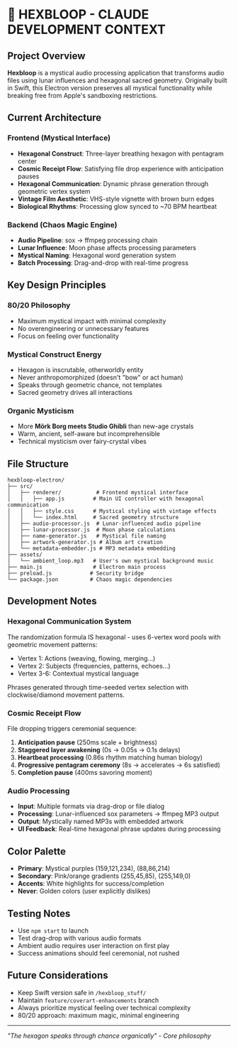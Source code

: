 # 🔮 HEXBLOOP - CLAUDE DEVELOPMENT CONTEXT

## Project Overview
**Hexbloop** is a mystical audio processing application that transforms audio files using lunar influences and hexagonal sacred geometry. Originally built in Swift, this Electron version preserves all mystical functionality while breaking free from Apple's sandboxing restrictions.

## Current Architecture

### Frontend (Mystical Interface)
- **Hexagonal Construct**: Three-layer breathing hexagon with pentagram center
- **Cosmic Receipt Flow**: Satisfying file drop experience with anticipation pauses
- **Hexagonal Communication**: Dynamic phrase generation through geometric vertex system
- **Vintage Film Aesthetic**: VHS-style vignette with brown burn edges
- **Biological Rhythms**: Processing glow synced to ~70 BPM heartbeat

### Backend (Chaos Magic Engine)
- **Audio Pipeline**: sox → ffmpeg processing chain
- **Lunar Influence**: Moon phase affects processing parameters
- **Mystical Naming**: Hexagonal word generation system
- **Batch Processing**: Drag-and-drop with real-time progress

## Key Design Principles

### 80/20 Philosophy
- Maximum mystical impact with minimal complexity
- No overengineering or unnecessary features
- Focus on feeling over functionality

### Mystical Construct Energy
- Hexagon is inscrutable, otherworldly entity
- Never anthropomorphized (doesn't "bow" or act human)
- Speaks through geometric chance, not templates
- Sacred geometry drives all interactions

### Organic Mysticism
- More **Mörk Borg meets Studio Ghibli** than new-age crystals
- Warm, ancient, self-aware but incomprehensible
- Technical mysticism over fairy-crystal vibes

## File Structure
```
hexbloop-electron/
├── src/
│   ├── renderer/           # Frontend mystical interface
│   │   ├── app.js         # Main UI controller with hexagonal communication
│   │   ├── style.css      # Mystical styling with vintage effects
│   │   └── index.html     # Sacred geometry structure
│   ├── audio-processor.js  # Lunar-influenced audio pipeline
│   ├── lunar-processor.js  # Moon phase calculations
│   ├── name-generator.js   # Mystical file naming
│   ├── artwork-generator.js # Album art creation
│   └── metadata-embedder.js # MP3 metadata embedding
├── assets/
│   └── ambient_loop.mp3   # User's own mystical background music
├── main.js                # Electron main process
├── preload.js            # Security bridge
└── package.json          # Chaos magic dependencies
```

## Development Notes

### Hexagonal Communication System
The randomization formula IS hexagonal - uses 6-vertex word pools with geometric movement patterns:
- Vertex 1: Actions (weaving, flowing, merging...)
- Vertex 2: Subjects (frequencies, patterns, echoes...)
- Vertex 3-6: Contextual mystical language

Phrases generated through time-seeded vertex selection with clockwise/diamond movement patterns.

### Cosmic Receipt Flow
File dropping triggers ceremonial sequence:
1. **Anticipation pause** (250ms scale + brightness)
2. **Staggered layer awakening** (0s → 0.05s → 0.1s delays)
3. **Heartbeat processing** (0.86s rhythm matching human biology)
4. **Progressive pentagram ceremony** (8s → accelerates → 6s satisfied)
5. **Completion pause** (400ms savoring moment)

### Audio Processing
- **Input**: Multiple formats via drag-drop or file dialog
- **Processing**: Lunar-influenced sox parameters → ffmpeg MP3 output
- **Output**: Mystically named MP3s with embedded artwork
- **UI Feedback**: Real-time hexagonal phrase updates during processing

## Color Palette
- **Primary**: Mystical purples (159,121,234), (88,86,214)
- **Secondary**: Pink/orange gradients (255,45,85), (255,149,0)
- **Accents**: White highlights for success/completion
- **Never**: Golden colors (user explicitly dislikes)

## Testing Notes
- Use `npm start` to launch
- Test drag-drop with various audio formats
- Ambient audio requires user interaction on first play
- Success animations should feel ceremonial, not rushed

## Future Considerations
- Keep Swift version safe in `/hexbloop_stuff/`
- Maintain `feature/coverart-enhancements` branch
- Always prioritize mystical feeling over technical complexity
- 80/20 approach: maximum magic, minimal engineering

---
*"The hexagon speaks through chance organically" - Core philosophy*